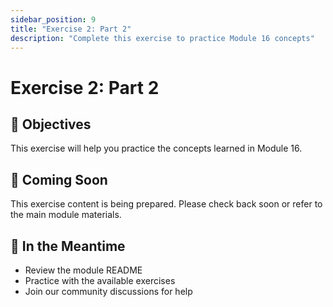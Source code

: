 ```yaml
---
sidebar_position: 9
title: "Exercise 2: Part 2"
description: "Complete this exercise to practice Module 16 concepts"
---
```


# Exercise 2: Part 2

## 🎯 Objectives

This exercise will help you practice the concepts learned in Module 16.

## 📝 Coming Soon

This exercise content is being prepared. Please check back soon or refer to the main module materials.

## 🚀 In the Meantime

- Review the module README
- Practice with the available exercises
- Join our community discussions for help
